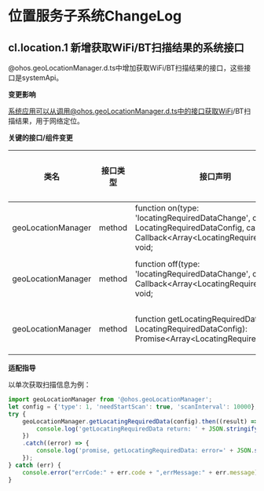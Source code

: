 # 位置服务子系统ChangeLog

## cl.location.1 新增获取WiFi/BT扫描结果的系统接口

@ohos.geoLocationManager.d.ts中增加获取WiFi/BT扫描结果的接口，这些接口是systemApi。

**变更影响**

系统应用可以从调用@ohos.geoLocationManager.d.ts中的接口获取WiFi/BT扫描结果，用于网络定位。

**关键的接口/组件变更**

| 类名 | 接口类型 | 接口声明 | 变更类型 | 
|  -- | -- | -- | -- |
|geoLocationManager| method | function on(type: 'locatingRequiredDataChange', config: LocatingRequiredDataConfig, callback: Callback&lt;Array&lt;LocatingRequiredData&gt;&gt;): void; | 新增接口 | 
|geoLocationManager| method | function off(type: 'locatingRequiredDataChange', callback?: Callback&lt;Array&lt;LocatingRequiredData&gt;&gt;): void; | 新增接口 | 
|geoLocationManager| method | function getLocatingRequiredData(config: LocatingRequiredDataConfig): Promise&lt;Array&lt;LocatingRequiredData&gt;&gt;; | 新增接口 | 

**适配指导**

以单次获取扫描信息为例：

  ```ts
  import geoLocationManager from '@ohos.geoLocationManager';
  let config = {'type': 1, 'needStartScan': true, 'scanInterval': 10000};
  try {
      geoLocationManager.getLocatingRequiredData(config).then((result) => {
          console.log('getLocatingRequiredData return: ' + JSON.stringify(result));
      })  
      .catch((error) => {
          console.log('promise, getLocatingRequiredData: error=' + JSON.stringify(error));
      });
  } catch (err) {
      console.error("errCode:" + err.code + ",errMessage:" + err.message);
  }
  ```

